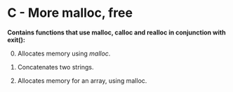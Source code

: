 # C - More malloc, free
**Contains functions that use malloc, calloc and realloc in conjunction with exit():**

0. Allocates memory using _malloc_.

1. Concatenates two strings.

2. Allocates memory for an array, using malloc.
